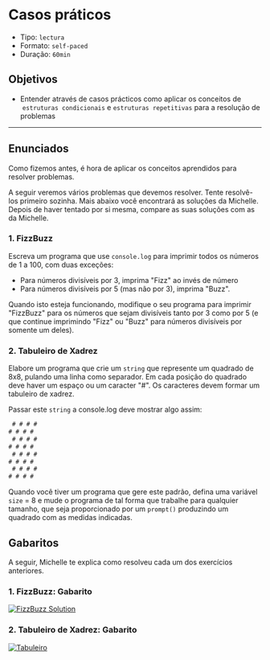 # Casos práticos

- Tipo: `lectura`
- Formato: `self-paced`
- Duração: `60min`

## Objetivos

- Entender através de casos prácticos como aplicar os conceitos de
  `estruturas condicionais` e `estruturas repetitivas` para a resolução de
  problemas

***

## Enunciados

Como fizemos antes, é hora de aplicar os conceitos aprendidos para
resolver problemas.

A seguir veremos vários problemas que devemos resolver. Tente
resolvê-los primeiro sozinha. Mais abaixo você encontrará as soluções da
Michelle. Depois de haver tentado por si mesma, compare as suas soluções com as da
Michelle.

### 1. FizzBuzz

Escreva um programa que use `console.log` para imprimir todos os números de 1
a 100, com duas exceções:

- Para números divisíveis por 3, imprima "Fizz" ao invés de número
- Para números divisíveis por 5 (mas não por 3), imprima "Buzz".

Quando isto esteja funcionando, modifique o seu programa para imprimir "FizzBuzz"
para os números que sejam divisíveis tanto por 3 como por 5 (e que continue
imprimindo "Fizz" ou "Buzz" para números divisíveis por somente um deles).

### 2. Tabuleiro de Xadrez

Elabore um programa que crie um `string` que represente um quadrado de 8x8,
pulando uma linha como separador. Em cada posição do quadrado deve
haver um espaço ou um caracter "#". Os caracteres devem formar um tabuleiro de
xadrez.

Passar este `string` a console.log deve mostrar algo assim:

```js
 # # # #
# # # #
 # # # #
# # # #
 # # # #
# # # #
 # # # #
# # # #
```

Quando você tiver um programa que gere este padrão, defina uma variável
`size` = 8 e mude o programa de tal forma que trabalhe para qualquier tamanho,
que seja proporcionado por um `prompt()` produzindo um quadrado com as medidas
indicadas.

## Gabaritos

A seguir, Michelle te explica como resolveu cada um dos exercícios
anteriores.

### 1. FizzBuzz: Gabarito

[![FizzBuzz Solution](https://img.youtube.com/vi/jmKiCMKM33A/0.jpg)](https://www.youtube.com/watch?v=jmKiCMKM33A)

### 2. Tabuleiro de Xadrez: Gabarito

[![Tabuleiro](https://img.youtube.com/vi/ckaXH2IhUrw/0.jpg)](https://www.youtube.com/watch?v=ckaXH2IhUrw)
